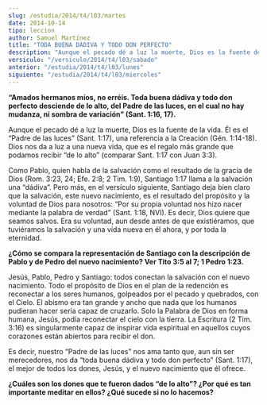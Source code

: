```yaml
---
slug: /estudia/2014/t4/l03/martes
date: 2014-10-14
tipo: leccion
author: Samuel Martínez
title: "TODA BUENA DÁDIVA Y TODO DON PERFECTO"
description: "Aunque el pecado dé a luz la muerte, Dios es la fuente de la vida. Él es el  “Padre de las luces” (Sant. 1:17), una referencia a la Creación (Gén. 1:14-18).  Dios nos da a luz a una nueva vida, que es el regalo más grande que podamos  recibir “de lo alto” (comparar Sant. 1:17 ..."
versiculo: "/versiculo/2014/t4/l03/sabado"
anterior: "/estudia/2014/t4/l03/lunes"
siguiente: "/estudia/2014/t4/l03/miercoles"
---
```


**“Amados hermanos míos, no erréis. Toda buena dádiva y todo don perfecto desciende de lo alto, del Padre de las luces, en el cual no hay mudanza, ni sombra de variación” (Sant. 1:16, 17).**

Aunque el pecado dé a luz la muerte, Dios es la fuente de la vida. Él es el “Padre de las luces” (Sant. 1:17), una referencia a la Creación (Gén. 1:14-18). Dios nos da a luz a una nueva vida, que es el regalo más grande que podamos recibir “de lo alto” (comparar Sant. 1:17 con Juan 3:3).

Como Pablo, quien habla de la salvación como el resultado de la gracia de Dios (Rom. 3:23, 24; Efe. 2:8; 2 Tim. 1:9), Santiago 1:17 llama a la salvación una “dádiva”. Pero más, en el versículo siguiente, Santiago deja bien claro que la salvación, este nuevo nacimiento, es el resultado del propósito y la voluntad de Dios para nosotros: “Por su propia voluntad nos hizo nacer mediante la palabra de verdad” (Sant. 1:18, NVI). Es decir, Dios quiere que seamos salvos. Era su voluntad, aun desde antes de que existiéramos, que tuviéramos la salvación y una vida nueva en él ahora, y por toda la eternidad.

**¿Cómo se compara la representación de Santiago con la descripción de Pablo y de Pedro del nuevo nacimiento? Ver Tito 3:5 al 7; 1 Pedro 1:23.**

Jesús, Pablo, Pedro y Santiago: todos conectan la salvación con el nuevo nacimiento. Todo el propósito de Dios en el plan de la redención es reconectar a los seres humanos, golpeados por el pecado y quebrados, con el Cielo. El abismo era tan grande y ancho que nada que los humanos pudieran hacer sería capaz de cruzarlo. Solo la Palabra de Dios en forma humana, Jesús, podía reconectar el cielo con la tierra. La Escritura (2 Tim. 3:16) es singularmente capaz de inspirar vida espiritual en aquellos cuyos corazones están abiertos para recibir el don.

Es decir, nuestro “Padre de las luces” nos ama tanto que, aun sin ser merecedores, nos da “toda buena dádiva y todo don perfecto” (Sant. 1:17), el mejor de todos los dones, Jesús, y el nuevo nacimiento que él ofrece.

**¿Cuáles son los dones que te fueron dados “de lo alto”? ¿Por qué es tan importante meditar en ellos? ¿Qué sucede si no lo hacemos?**

